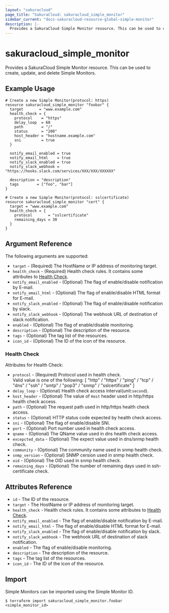 ```yaml
---
layout: "sakuracloud"
page_title: "SakuraCloud: sakuracloud_simple_monitor"
sidebar_current: "docs-sakuracloud-resource-global-simple-monitor"
description: |-
  Provides a SakuraCloud Simple Monitor resource. This can be used to create, update, and delete Simple Monitors.
---
```


# sakuracloud\_simple\_monitor

Provides a SakuraCloud Simple Monitor resource. This can be used to create, update, and delete Simple Monitors.

## Example Usage

```hcl
# Create a new Simple Monitor(protocol: https)
resource sakuracloud_simple_monitor "foobar" {
  target       = "www.example.com"
  health_check = {
    protocol    = "https"
    delay_loop  = 60
    path        = "/"
    status      = "200"
    host_header = "hostname.example.com"
    sni         = true
  }
    
  notify_email_enabled = true
  notify_email_html    = true
  notify_slack_enabled = true
  notify_slack_webhook = "https://hooks.slack.com/services/XXX/XXX/XXXXXX"
  
  description = "description"
  tags        = ["foo", "bar"]
}

# Create a new Simple Monitor(protocol: sslcertificate)
resource sakuracloud_simple_monitor "cert" {
  target = "www.example.com"
  health_check = {
    protocol       = "sslcertificate"
    remaining_days = 30
  }
}

```

## Argument Reference

The following arguments are supported:

* `target` - (Required) The HostName or IP address of monitoring target.
* `health_check` - (Required) Health check rules. It contains some attributes to [Health Check](#health-check).
* `notify_email_enabled` - (Optional) The flag of enable/disable notification by E-mail.
* `notify_email_html` - (Optional) The flag of enable/disable HTML format for E-mail.
* `notify_slack_enabled` - (Optional) The flag of enable/disable notification by slack.
* `notify_slack_webhook` - (Optional) The webhook URL of destination of slack notification.
* `enabled` - (Optional) The flag of enable/disable monitoring.
* `description` - (Optional) The description of the resource.
* `tags` - (Optional) The tag list of the resources.
* `icon_id` - (Optional) The ID of the icon of the resource.

### Health Check

Attributes for Health Check:

* `protocol` - (Required) Protocol used in health check.  
Valid value is one of the following: [ "http" / "https" / "ping" / "tcp" / "dns" / "ssh" / "smtp" / "pop3" / "snmp" / "sslcertificate" ]
* `delay_loop` - (Optional) Health check access interval(unit:`second`). 
* `host_header` - (Optional) The value of `Host` header used in http/https health check access.
* `path` - (Optional) The request path used in http/https health check access.
* `status` - (Optional) HTTP status code expected by health check access.
* `sni` - (Optional) The flag of enable/disable SNI.
* `port` - (Optional) Port number used in health check access.
* `qname` - (Optional) The QName value used in dns health check access.
* `excepcted_data` - (Optional) The expect value used in dns/snmp health check.
* `community` - (Optional) The community name used in snmp health check.
* `snmp_version` - (Optional) SNMP cersion used in snmp health check.
* `oid` - (Optional) The OID used in snmp health check.
* `remaining_days` - (Optional) The number of remaining days used in ssh-certificate check.

## Attributes Reference

* `id` - The ID of the resource.
* `target` - The HostName or IP address of monitoring target.
* `health_check` - Health check rules. It contains some attributes to [Health Check](#health-check).
* `notify_email_enabled` - The flag of enable/disable notification by E-mail.
* `notify_email_html` - The flag of enable/disable HTML format for E-mail.
* `notify_slack_enabled` - The flag of enable/disable notification by slack.
* `notify_slack_webhook` - The webhook URL of destination of slack notification.
* `enabled` - The flag of enable/disable monitoring.
* `description` - The description of the resource.
* `tags` - The tag list of the resources.
* `icon_id` - The ID of the icon of the resource.

## Import

Simple Monitors can be imported using the Simple Monitor ID.

```
$ terraform import sakuracloud_simple_monitor.foobar <simple_monitor_id>
```
